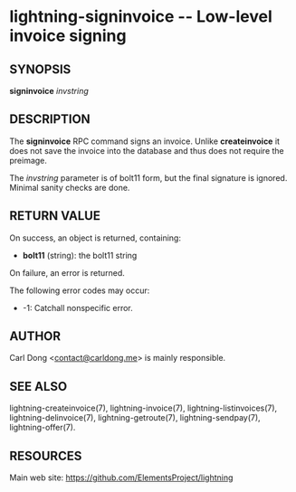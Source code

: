 lightning-signinvoice -- Low-level invoice signing
=====================================================

SYNOPSIS
--------

**signinvoice** *invstring*

DESCRIPTION
-----------

The **signinvoice** RPC command signs an invoice.  Unlike
**createinvoice** it does not save the invoice into the database and
thus does not require the preimage.

The *invstring* parameter is of bolt11 form, but the final signature
is ignored.  Minimal sanity checks are done.

RETURN VALUE
------------

[comment]: # (GENERATE-FROM-SCHEMA-START)
On success, an object is returned, containing:

- **bolt11** (string): the bolt11 string

[comment]: # (GENERATE-FROM-SCHEMA-END)

On failure, an error is returned.

The following error codes may occur:

- -1: Catchall nonspecific error.

AUTHOR
------

Carl Dong <<contact@carldong.me>> is mainly responsible.

SEE ALSO
--------

lightning-createinvoice(7), lightning-invoice(7), lightning-listinvoices(7),
lightning-delinvoice(7), lightning-getroute(7), lightning-sendpay(7),
lightning-offer(7).

RESOURCES
---------

Main web site: <https://github.com/ElementsProject/lightning>

[comment]: # ( SHA256STAMP:9348784bd3daaed1cd35b29b2e5c91ea17bc8e11bf5bb6e1de9a098241cb74d6)
